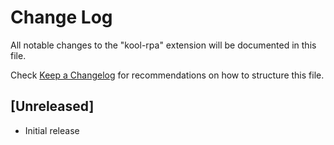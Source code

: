 # Change Log

All notable changes to the "kool-rpa" extension will be documented in this file.

Check [Keep a Changelog](http://keepachangelog.com/) for recommendations on how to structure this file.

## [Unreleased]

- Initial release